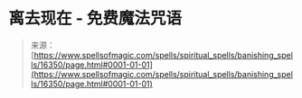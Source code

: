<!--yml

category: 未分类

date: 2024-06-12 18:56:26

-->

# 离去现在 - 免费魔法咒语

> 来源：[https://www.spellsofmagic.com/spells/spiritual_spells/banishing_spells/16350/page.html#0001-01-01](https://www.spellsofmagic.com/spells/spiritual_spells/banishing_spells/16350/page.html#0001-01-01)
